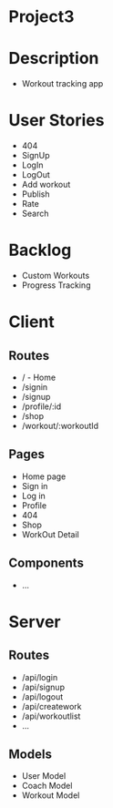 # Project3

# Description
- Workout tracking app

# User Stories
* 404
* SignUp
* LogIn
* LogOut
* Add workout
* Publish 
* Rate 
* Search

# Backlog
* Custom Workouts
* Progress Tracking

# Client

## Routes
* / - Home
* /signin
* /signup
* /profile/:id
* /shop
* /workout/:workoutId

## Pages
* Home page
* Sign in
* Log in
* Profile
* 404
* Shop
* WorkOut Detail

## Components
* ...

# Server
## Routes
* /api/login
* /api/signup
* /api/logout
* /api/creatework
* /api/workoutlist
* ...
## Models
* User Model
* Coach Model
* Workout Model
